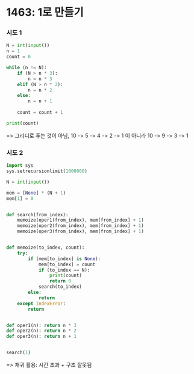 # 1463: 1로 만들기

### 시도 1

```python
N = int(input())
n = 1
count = 0

while (n != N):
    if (N > n * 3):
        n = n * 3
    elif (N > n * 2):
        n = n * 2
    else: 
        n = n + 1
    
    count = count + 1

print(count)		
```

=> 그리디로 푸는 것이 아님, 10 -> 5 -> 4 -> 2 -> 1 이 아니라 10 -> 9 -> 3 -> 1

### 시도 2

```python
import sys
sys.setrecursionlimit(1000000)

N = int(input())

mem = [None] * (N + 1)
mem[1] = 0


def search(from_index):
    memoize(oper1(from_index), mem[from_index] + 1)
    memoize(oper2(from_index), mem[from_index] + 1)
    memoize(oper3(from_index), mem[from_index] + 1)


def memoize(to_index, count):
    try:
        if (mem[to_index] is None):
            mem[to_index] = count
            if (to_index == N):
                print(count)
                return 0
            search(to_index)
        else:
            return
    except IndexError:
        return


def oper1(n): return n * 3
def oper2(n): return n * 2
def oper3(n): return n + 1


search(1)
```

=> 재귀 활용: 시간 초과 + 구조 잘못됨


